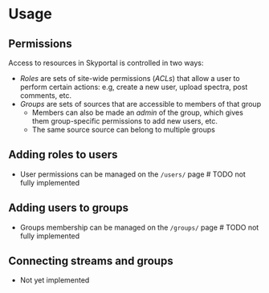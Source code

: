 # Usage
## Permissions
Access to resources in Skyportal is controlled in two ways:
- *Roles* are sets of site-wide permissions (*ACLs*) that allow a user to perform certain actions: e.g, create a new user, upload spectra, post comments, etc.
- *Groups* are sets of sources that are accessible to members of that group
    - Members can also be made an *admin* of the group, which gives them group-specific permissions to add new users, etc.
    - The same source source can belong to multiple groups
## Adding roles to users
- User permissions can be managed on the `/users/` page  # TODO not fully implemented
## Adding users to groups
- Groups membership can be managed on the `/groups/` page  # TODO not fully implemented
## Connecting streams and groups
- Not yet implemented
